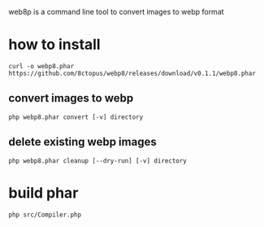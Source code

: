 web8p is a command line tool to convert images to webp format

# how to install

    curl -o webp8.phar https://github.com/8ctopus/webp8/releases/download/v0.1.1/webp8.phar

## convert images to webp

    php webp8.phar convert [-v] directory

## delete existing webp images

    php webp8.phar cleanup [--dry-run] [-v] directory

# build phar

    php src/Compiler.php
